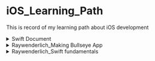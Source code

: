 # iOS_Learning_Path
This is record of my learning path about iOS development

<details>
    <summary>Swift Document</summary>
</details>


<details>
    <summary>Raywenderlich_Making Bullseye App</summary>
    14th Oct 

Slider: 
  init<V>(value: Binding<V>...blabla)
  
   What is Binding<V>? Store state and use
  
     Bind: A property wrapper type that can read and write a value owned by a source of truth.
     ref) https://developer.apple.com/documentation/swiftui/binding
  
   Why use constant when we need to show example? It returns Binding<Value>
  
      Constant: static func constant(_ value: Value) -> Binding<Value>

15th Oct
  
  Padding:
   func padding(_ length: CGFloat) -> some View
  
  

16th Oct
  
  Rounded:
   func rounded() -> Double
  
17th Oct
  
  Text: 
    Text("String")
  
18th Oct
  
  abs():
    func abs<T>(_ x: T) -> T where T : Comparable, T : SignedNumeric
  
19th Oct
  
  padding():
    func padding(_ length: CGFloat) -> some View
  
      Return Value A view that pads this view by the amount you specify. 
  
      Order is matter.
</details>


<details>
    <summary>Raywenderlich_Swift fundamentals</summary>
</details>
    

